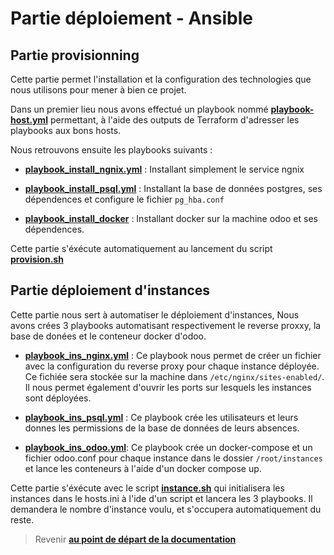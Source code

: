 # Partie déploiement - Ansible

## Partie provisionning

Cette partie permet l'installation et la configuration des technologies que nous utilisons pour mener à bien ce projet.

Dans un premier lieu nous avons effectué un playbook nommé [**playbook-host.yml**](../../ansible/provisionning/1-playbook_host.yml) permettant, à l'aide des outputs de Terraform d'adresser les playbooks aux bons hosts. 

Nous retrouvons ensuite les playbooks suivants : 

- [**playbook_install_ngnix.yml**](../../ansible/provisioning/2-playbook_install_ngnix) : Installant simplement le service ngnix

- [**playbook_install_psql.yml**](../../ansible/provisioning/3-playbook_install_psql) : Installant la base de données postgres, ses dépendences et configure le fichier `pg_hba.conf`

- [**playbook_install_docker**](../../ansible/provisionning/4-playbook_install_docker.yml) : Installant docker sur la machine odoo et ses dépendences.


Cette partie s'éxécute automatiquement au lancement du script [**provision.sh**](../../provision.sh)


## Partie déploiement d'instances

Cette partie nous sert à automatiser le déploiement d'instances, Nous avons crées 3 playbooks automatisant respectivement le reverse proxxy, la base de donées et le conteneur docker d'odoo.

- [**playbook_ins_nginx.yml**](../../ansible/instance/1-playbook_ins_nginx.yml) : Ce playbook nous permet de créer un fichier avec la configuration du reverse proxy pour chaque instance déployée. Ce fichiée sera stockée sur la machine dans `/etc/nginx/sites-enabled/`. Il nous permet également d'ouvrir les ports sur lesquels les instances sont déployées. 

- [**playbook_ins_psql.yml**](../../ansible/instance/2-playbook_ins_psql.yml) : Ce playbook crée les utilisateurs et leurs donnes les permissions de la base de données de leurs absences. 

- [**playbook_ins_odoo.yml**](../../ansible/instance/3-playbook_ins_odoo.yml): Ce playbook crée un docker-compose et un fichier odoo.conf pour chaque instance dans le dossier `/root/instances` et lance les conteneurs à l'aide d'un docker compose up.


Cette partie s'éxécute avec le script [**instance.sh**](../../instance.sh) qui initialisera les instances dans le hosts.ini à l'ide d'un script et lancera les 3 playbooks. Il demandera le nombre d'instance voulu, et s'occupera automatiquement du reste. 





> Revenir [**au point de départ de la documentation**](../main.md)